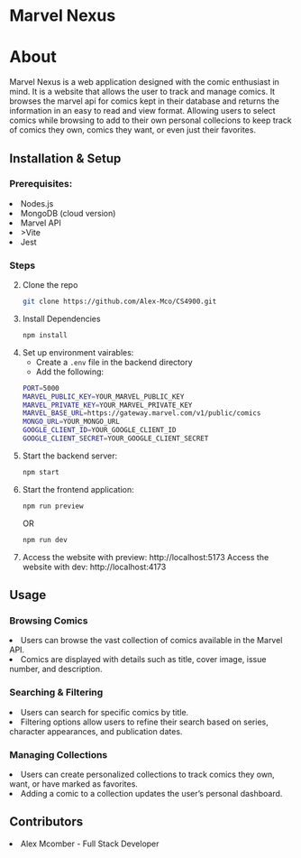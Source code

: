 # Marvel Nexus

# About

Marvel Nexus is a web application designed with the comic enthusiast in mind. It is a website that allows the user to track and manage comics. It browses the marvel api for comics kept in their database and returns the information in an easy to read and view format. Allowing users to select comics while browsing to add to their own personal collecions to keep track of comics they own, comics they want, or even just their favorites. 

## Installation & Setup

### Prerequisites:
<li>Nodes.js</li>
<li>MongoDB (cloud version)</li>
<li>Marvel API</li>
<li>>Vite</li>
<li>Jest</li>

### Steps
2. Clone the repo
   ```sh
   git clone https://github.com/Alex-Mco/CS4900.git
   ```
2. Install Dependencies
    ```sh
    npm install
    ```
3. Set up environment vairables:
    - Create a `.env` file in the backend directory
    - Add the following:
    ```sh
    PORT=5000
    MARVEL_PUBLIC_KEY=YOUR_MARVEL_PUBLIC_KEY
    MARVEL_PRIVATE_KEY=YOUR_MARVEL_PRIVATE_KEY
    MARVEL_BASE_URL=https://gateway.marvel.com/v1/public/comics
    MONGO_URL=YOUR_MONGO_URL
    GOOGLE_CLIENT_ID=YOUR_GOOGLE_CLIENT_ID
    GOOGLE_CLIENT_SECRET=YOUR_GOOGLE_CLIENT_SECRET
    ```
5. Start the backend server:
   ```sh
   npm start
    ```
7. Start the frontend application:
   ```sh
   npm run preview
    ```
   OR
   ```sh
   npm run dev
   ```
9. Access the website with preview: http://localhost:5173
    Access the website with dev: http://localhost:4173
    

## Usage
### Browsing Comics

<li>Users can browse the vast collection of comics available in the Marvel API.</li>
<li>Comics are displayed with details such as title, cover image, issue number, and description.</li>

### Searching & Filtering

<li>Users can search for specific comics by title.</li>
<li>Filtering options allow users to refine their search based on series, character appearances, and publication dates.</li>

### Managing Collections

<li>Users can create personalized collections to track comics they own, want, or have marked as favorites.</li>
<li>Adding a comic to a collection updates the user’s personal dashboard.</li>

## Contributors
<li>Alex Mcomber - Full Stack Developer</li>
